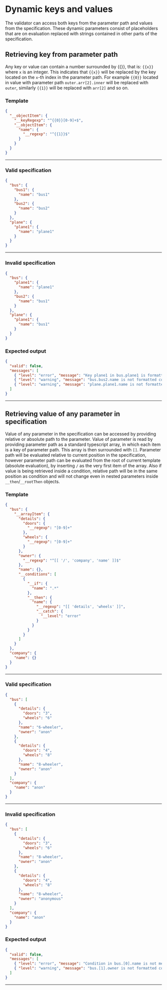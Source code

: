 # Dynamic keys and values

The validator can access both keys from the parameter path and values from the specification. These dynamic parameters consist of placeholders that are on evaluation replaced with strings contained in other parts of the specification.

## Retrieving key from parameter path

Any key or value can contain a number surrounded by {{}}, that is: `{{x}}` where `x` is an integer. This indicates that `{{x}}` will be replaced by the key located on the `x`-th index in the parameter path. For example `{{0}}` located in value with parameter path `outer.arr[2].inner` will be replaced with `outer`, similarly `{{1}}` will be replaced with `arr[2]` and so on.

### Template

```json
{
  "__objectItem": {
    "__keyRegexp": "^{{0}}[0-9]+$",
    "__objectItem": {
      "name": {
        "__regexp": "^{{1}}$"
      }
    }
  }
}
```

---
### Valid specification

```json
{
  "bus": {
    "bus1": {
      "name": "bus1"
    },
    "bus2": {
      "name": "bus2"
    }
  },
  "plane": {
    "plane1": {
      "name": "plane1"
    }
  }
}
```

---
### Invalid specification

```json
{
  "bus": {
    "plane1": {
      "name": "plane1"
    },
    "bus2": {
      "name": "bus1"
    }
  },
  "plane": {
    "plane1": {
      "name": "bus1"
    }
  }
}
```

### Expected output

```json
{
  "valid": false,
  "messages": [
    { "level": "error", "message": "Key plane1 in bus.plane1 is formatted incorrectly" },
    { "level": "warning", "message": "bus.bus2.name is not formatted correctly" },
    { "level": "warning", "message": "plane.plane1.name is not formatted correctly" }
  ]
}
```

---

## Retrieving value of any parameter in specification

Value of any parameter in the specification can be accessed by providing relative or absolute path to the parameter. Value of parameter is read by providing parameter path as a standard typescript array, in which each item is a key of parameter path. This array is then surrounded with `[]`. Parameter path will be evaluated relative to current position in the specification, however parameter path can be evaluated from the root of current template (absolute evaluation), by inserting `/` as the very first item of the array. Also if value is being retrieved inside a condition, relative path will be in the same position as condition and will not change even in nested parameters inside `__then`/`__rootThen` objects.

### Template

```json
{
  "bus": {
    "__arrayItem": {
      "details": {
        "doors": {
          "__regexp": "[0-9]+"
        },
        "wheels": {
          "__regexp": "[0-9]+"
        }
      },
      "owner": {
        "__regexp": "^[[ '/', 'company', 'name' ]]$"
      },
      "name": {},
      "__conditions": [
        {
          "__if": {
            "name": ".*"
          },
          "__then": {
            "name": {
              "__regexp": "[[ 'details', 'wheels' ]]",
              "__catch": {
                "__level": "error"
              }
            }
          }
        }
      ]
    }
  },
  "company": {
    "name": {}
  }
}
```

---
### Valid specification

```json
{
  "bus": [
    {
      "details": {
        "doors": "3",
        "wheels": "6"
      },
      "name": "6-wheeler",
      "owner": "anon"
    },
    {
      "details": {
        "doors": "4",
        "wheels": "8"
      },
      "name": "8-wheeler",
      "owner": "anon"
    }
  ],
  "company": {
    "name": "anon"
  }
}
```

---
### Invalid specification

```json
{
  "bus": [
    {
      "details": {
        "doors": "3",
        "wheels": "6"
      },
      "name": "8-wheeler",
      "owner": "anon"
    },
    {
      "details": {
        "doors": "4",
        "wheels": "8"
      },
      "name": "8-wheeler",
      "owner": "anonymous"
    }
  ],
  "company": {
    "name": "anon"
  }
}
```

### Expected output

```json
{
  "valid": false,
  "messages": [
    { "level": "error", "message": "Condition in bus.[0].name is not met with name" },
    { "level": "warning", "message": "bus.[1].owner is not formatted correctly" }
  ]
}
```

---
